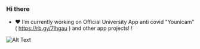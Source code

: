 ### Hi there 


- ❤️ I’m currently working on Official University App anti covid "Younicam" ( https://rb.gy/7lhgau )  and other app projects! !



![Alt Text](https://media.giphy.com/media/8UHQOqnGhPqoxKH5UJ/giphy.gif)
